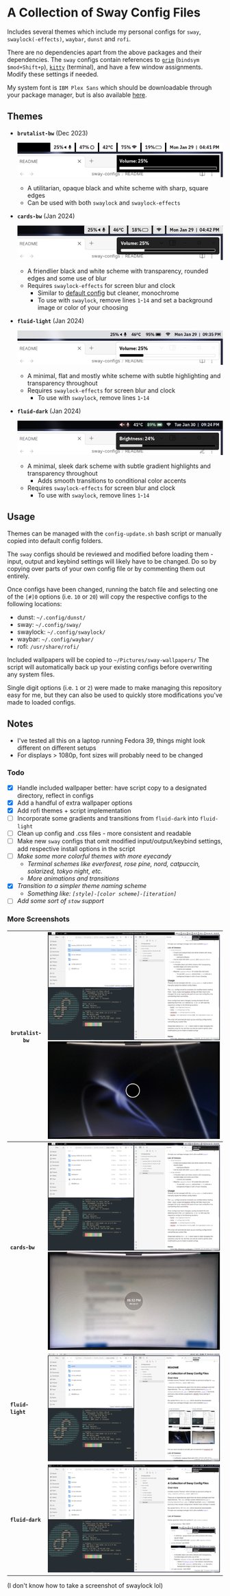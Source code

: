 # A Collection of Sway Config Files
Includes several themes which include my personal configs for `sway`, `swaylock(-effects)`, `waybar`, `dunst` and `rofi`.

There are no dependencies apart from the above packages and their dependencies. The `sway` configs contain references to [`grim`](https://github.com/emersion/grim) (`bindsym $mod+Shift+p`), [`kitty`](https://github.com/kovidgoyal/kitty) (terminal), and have a few window assignments. Modify these settings if needed.

My system font is `IBM Plex Sans` which should be downloadable through your package manager, but is also available [here](https://github.com/IBM/plex/releases/tag/v6.4.0).
## Themes
- **`brutalist-bw`** (Dec 2023)

	![v1 zoom screenshot](https://github.com/5ubie/sway-configs/blob/main/assets/v1-screenshot-zoom.png?raw=true)
	
	- A utilitarian, opaque black and white scheme with sharp, square edges
	- Can be used with both `swaylock` and `swaylock-effects`
- **`cards-bw`** (Jan 2024)

	![v2 zoom screenshot](https://github.com/5ubie/sway-configs/blob/main/assets/v2-screenshot-zoom.png?raw=true)
	
	- A friendlier black and white scheme with transparency, rounded edges and some use of blur
	- Requires `swaylock-effects` for screen blur and clock
		- Similar to [default config](https://github.com/mortie/swaylock-effects?tab=readme-ov-file#swaylock-effects) but cleaner, monochrome
		- To use with `swaylock`, remove lines `1`-`14` and set a background image or color of your choosing
- **`fluid-light`** (Jan 2024)
	
	![v3 zoom screenshot](https://github.com/5ubie/sway-configs/blob/main/assets/v3-screenshot-zoom.png?raw=true)
	
	- A minimal, flat and mostly white scheme with subtle highlighting and transparency throughout
	- Requires `swaylock-effects` for screen blur and clock
		- To use with `swaylock`, remove lines `1`-`14`
- **`fluid-dark`** (Jan 2024)
	
	![v4 zoom screenshot](https://github.com/5ubie/sway-configs/blob/main/assets/v4-screenshot-zoom2.png?raw=true)
	- A minimal, sleek dark scheme with subtle gradient highlights and transparency throughout
		- Adds smooth transitions to conditional color accents
	- Requires `swaylock-effects` for screen blur and clock
		- To use with `swaylock`, remove lines `1`-`14`
## Usage
Themes can be managed with the `config-update.sh` bash script or manually copied into default config folders.

The `sway` configs should be reviewed and modified before loading them - input, output and keybind settings will likely have to be changed. Do so by copying over parts of your own config file or by commenting them out entirely.

Once configs have been changed, running the batch file and selecting one of the `[#]0` options (i.e. `10` or `20`) will copy the respective configs to the following locations:
- dunst: `~/.config/dunst/`
- sway: `~/.config/sway/`
- swaylock: `~/.config/swaylock/`
- waybar: `~/.config/waybar/`
- rofi: `/usr/share/rofi/`

Included wallpapers will be copied to `~/Pictures/sway-wallpapers/`
The script will automatically back up your existing configs before overwriting any system files.

Single digit options (i.e. `1` or `2`) were made to make managing this repository easy for me, but they can also be used to quickly store modifications you've made to loaded configs.
## Notes
- I've tested all this on a laptop running Fedora 39, things might look different on different setups
- For displays > 1080p, font sizes will probably need to be changed
### Todo
- [x] Handle included wallpaper better: have script copy to a designated directory, reflect in configs
- [x] Add a handful of extra wallpaper options
- [x] Add rofi themes + script implementation
- [ ] Incorporate some gradients and transitions from `fluid-dark` into `fluid-light`
- [ ] Clean up config and .css files - more consistent and readable
- [ ] Make new `sway` configs that omit modified input/output/keybind settings, add respective install options in the script
- [ ] *Make some more colorful themes with more eyecandy*
	- *Terminal schemes like everforest, rose pine, nord, catpuccin, solarized, tokyo night, etc.*
	- *More animations and transitions*
- [x] *Transition to a simpler theme naming scheme*
	- *Something like: `[style]-[color scheme]-[iteration]`*
- [ ] *Add some sort of `stow` support*
### More Screenshots
| `brutalist-bw` | ![v1 full screenshot](https://github.com/5ubie/sway-configs/blob/main/assets/v1-screenshot.png?raw=true)![v1 swaylock pic](https://github.com/5ubie/sway-configs/blob/main/assets/v1-swaylock-pic.jpg?raw=true) |
| ---- | ---- |
| **`cards-bw`** | ![v2 full screenshot](https://github.com/5ubie/sway-configs/blob/main/assets/v2-screenshot.png?raw=true)![v2 swaylock pic](https://github.com/5ubie/sway-configs/blob/main/assets/v2-swaylock-pic.jpg?raw=true) |
| **`fluid-light`** | ![v3 full screenshot](https://github.com/5ubie/sway-configs/blob/main/assets/v3-screenshot.png?raw=true) |
| **`fluid-dark`** | ![v4 full screenshot](https://github.com/5ubie/sway-configs/blob/main/assets/v4-screenshot2.png?raw=true)  |

(I don't know how to take a screenshot of swaylock lol)